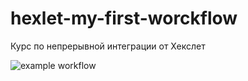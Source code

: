 # hexlet-my-first-worckflow
Курс по непрерывной интеграции от Хекслет

![example workflow](https://github.com/Sashka-LiS/hexlet-my-first-workflow/actions/workflows/hello-world.yml/badge.svg)
